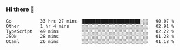 ### Hi there 👋

<!--
**yeya24/yeya24** is a ✨ _special_ ✨ repository because its `README.md` (this file) appears on your GitHub profile.

Here are some ideas to get you started:

- 🔭 I’m currently working on ...
- 🌱 I’m currently learning ...
- 👯 I’m looking to collaborate on ...
- 🤔 I’m looking for help with ...
- 💬 Ask me about ...
- 📫 How to reach me: ...
- 😄 Pronouns: ...
- ⚡ Fun fact: ...
-->

<!--START_SECTION:waka-->
```text
Go           33 hrs 27 mins  ██████████████████████░░░   90.07 % 
Other        1 hr 4 mins     ░░░░░░░░░░░░░░░░░░░░░░░░░   02.91 % 
TypeScript   49 mins         ░░░░░░░░░░░░░░░░░░░░░░░░░   02.22 % 
JSON         28 mins         ░░░░░░░░░░░░░░░░░░░░░░░░░   01.28 % 
OCaml        26 mins         ░░░░░░░░░░░░░░░░░░░░░░░░░   01.18 %
```
<!--END_SECTION:waka-->
